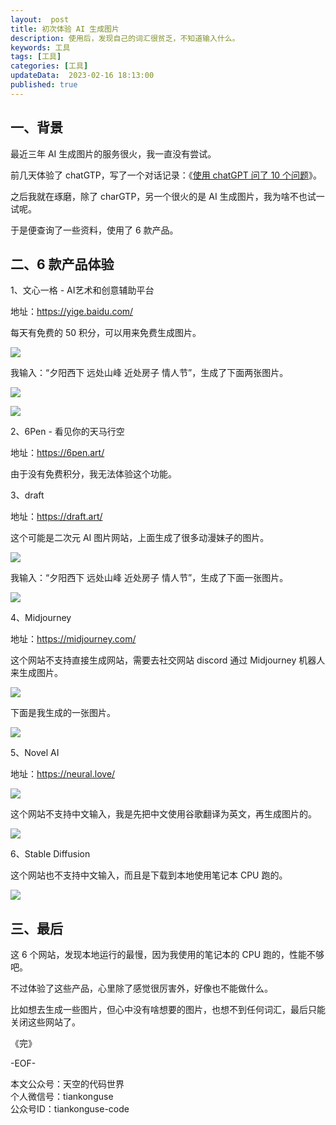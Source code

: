 ```yaml
---   
layout:  post  
title: 初次体验 AI 生成图片      
description: 使用后，发现自己的词汇很贫乏，不知道输入什么。        
keywords: 工具  
tags: [工具]    
categories: [工具]  
updateData:  2023-02-16 18:13:00  
published: true  
---  
```



## 一、背景  


最近三年 AI 生成图片的服务很火，我一直没有尝试。  


前几天体验了 chatGTP，写了一个对话记录：《[使用 chatGPT 问了 10 个问题](https://mp.weixin.qq.com/s/0pm2tjcTlw4Ix4sVm27Htg)》。  


之后我就在琢磨，除了 charGTP，另一个很火的是 AI 生成图片，我为啥不也试一试呢。  


于是便查询了一些资料，使用了 6 款产品。  


## 二、6 款产品体验  


1、文心一格 - AI艺术和创意辅助平台  


地址：https://yige.baidu.com/  


每天有免费的 50 积分，可以用来免费生成图片。  


![](https://res2023.tiankonguse.com/images/2023/02/16/007.png)


我输入：“夕阳西下 远处山峰 近处房子 情人节”，生成了下面两张图片。  


![](https://res2023.tiankonguse.com/images/2023/02/16/001.png)


![](https://res2023.tiankonguse.com/images/2023/02/16/002.png)



2、6Pen - 看见你的天马行空  


地址：https://6pen.art/  


由于没有免费积分，我无法体验这个功能。  


3、draft  


地址：https://draft.art/  


这个可能是二次元 AI 图片网站，上面生成了很多动漫妹子的图片。  



![](https://res2023.tiankonguse.com/images/2023/02/16/008.png)


我输入：“夕阳西下 远处山峰 近处房子 情人节”，生成了下面一张图片。


![](https://res2023.tiankonguse.com/images/2023/02/16/003.png)


4、Midjourney  


地址：https://midjourney.com/  


这个网站不支持直接生成网站，需要去社交网站 discord 通过 Midjourney 机器人来生成图片。  


![](https://res2023.tiankonguse.com/images/2023/02/16/009.png)


下面是我生成的一张图片。  


![](https://res2023.tiankonguse.com/images/2023/02/16/004.png)


5、Novel AI  


地址：https://neural.love/  


![](https://res2023.tiankonguse.com/images/2023/02/16/010.png)


这个网站不支持中文输入，我是先把中文使用谷歌翻译为英文，再生成图片的。  


![](https://res2023.tiankonguse.com/images/2023/02/16/005.png)



6、Stable Diffusion  


这个网站也不支持中文输入，而且是下载到本地使用笔记本 CPU 跑的。  


![](https://res2023.tiankonguse.com/images/2023/02/16/006.png)


## 三、最后  


这 6 个网站，发现本地运行的最慢，因为我使用的笔记本的 CPU 跑的，性能不够吧。  


不过体验了这些产品，心里除了感觉很厉害外，好像也不能做什么。  


比如想去生成一些图片，但心中没有啥想要的图片，也想不到任何词汇，最后只能关闭这些网站了。  


《完》  


-EOF-  



本文公众号：天空的代码世界  
个人微信号：tiankonguse  
公众号ID：tiankonguse-code  
  

